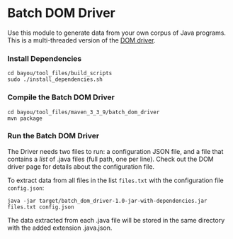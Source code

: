 # Batch DOM Driver
Use this module to generate data from your own corpus of Java programs. This is a multi-threaded version of the [DOM driver](https://github.com/capergroup/bayou/tree/master/tool_files/maven_3_3_9/dom_driver).

### Install Dependencies
```
cd bayou/tool_files/build_scripts
sudo ./install_dependencies.sh
```

### Compile the Batch DOM Driver
```
cd bayou/tool_files/maven_3_3_9/batch_dom_driver
mvn package
```

### Run the Batch DOM Driver
The Driver needs two files to run: a configuration JSON file, and a file that contains a _list_ of .java files (full path, one per line). Check out the DOM driver page for details about the configuration file.

To extract data from all files in the list `files.txt` with the configuration file `config.json`:
```
java -jar target/batch_dom_driver-1.0-jar-with-dependencies.jar files.txt config.json
```
The data extracted from each .java file will be stored in the same directory with the added extension .java.json.
